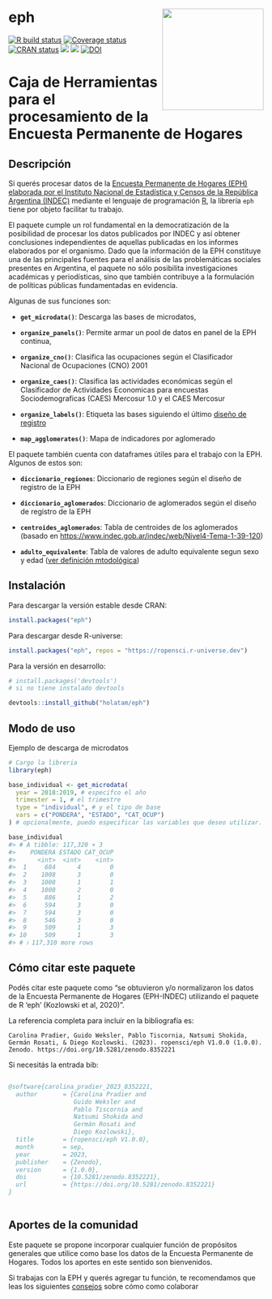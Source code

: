 
<!-- README.md is generated from README.Rmd. Please edit that file -->

# eph <img src='man/figures/logo.png' align="right" height="200" style="float:right; height:200px;" />

<!-- badges: start -->

[![R build
status](https://github.com/holatam/eph/workflows/R-CMD-check/badge.svg)](https://github.com/holatam/eph/actions)
[![Coverage
status](https://codecov.io/gh/holatam/eph/branch/master/graph/badge.svg)](https://app.codecov.io/gh/holatam/eph?branch=master)
[![CRAN
status](https://www.r-pkg.org/badges/version/eph)](https://cran.r-project.org/package=eph)
[![](http://cranlogs.r-pkg.org/badges/grand-total/eph?color=blue)](https://cran.r-project.org/package=eph)
[![](http://cranlogs.r-pkg.org/badges/last-month/eph?color=blue)](https://cran.r-project.org/package=eph)
[![DOI](https://zenodo.org/badge/DOI/10.5281/zenodo.8352221.svg)](https://doi.org/10.5281/zenodo.8352221)


<!-- badges: end -->

# Caja de Herramientas para el procesamiento de la Encuesta Permanente de Hogares

## Descripción

Si querés procesar datos de la [Encuesta Permanente de Hogares (EPH)
elaborada por el Instituto Nacional de Estadística y Censos de la
República Argentina
(INDEC)](https://www.indec.gob.ar/bases-de-datos.asp) mediante el
lenguaje de programación [R](https://www.r-project.org/), la librería
`eph` tiene por objeto facilitar tu trabajo.

El paquete cumple un rol fundamental en la democratización de la
posibilidad de procesar los datos publicados por INDEC y así obtener
conclusiones independientes de aquellas publicadas en los informes
elaborados por el organismo. Dado que la información de la EPH
constituye una de las principales fuentes para el análisis de las
problemáticas sociales presentes en Argentina, el paquete no sólo
posibilita investigaciones académicas y periodísticas, sino que también
contribuye a la formulación de políticas públicas fundamentadas en
evidencia.

Algunas de sus funciones son:

- **`get_microdata()`**: Descarga las bases de microdatos,

- **`organize_panels()`**: Permite armar un pool de datos en panel de la
  EPH continua,

- **`organize_cno()`**: Clasifica las ocupaciones según el Clasificador
  Nacional de Ocupaciones (CNO) 2001

- **`organize_caes()`**: Clasifica las actividades económicas según el
  Clasificador de Actividades Economicas para encuestas
  Sociodemograficas (CAES) Mercosur 1.0 y el CAES Mercosur

- **`organize_labels()`**: Etiqueta las bases siguiendo el último
  [diseño de
  registro](https://www.indec.gob.ar/ftp/cuadros/menusuperior/eph/EPH_registro_t218.pdf)

- **`map_agglomerates()`**: Mapa de indicadores por aglomerado

El paquete también cuenta con dataframes útiles para el trabajo con la
EPH. Algunos de estos son:

- **`diccionario_regiones`**: Diccionario de regiones según el diseño de
  registro de la EPH

- **`diccionario_aglomerados`**: Diccionario de aglomerados según el
  diseño de registro de la EPH

- **`centroides_aglomerados`**: Tabla de centroides de los aglomerados
  (basado en <https://www.indec.gob.ar/indec/web/Nivel4-Tema-1-39-120>)

- **`adulto_equivalente`**: Tabla de valores de adulto equivalente segun
  sexo y edad ([ver definición
  mtodológica](https://www.indec.gob.ar/ftp/cuadros/sociedad/preguntas_frecuentes_cba_cbt.pdf))

## Instalación

Para descargar la versión estable desde CRAN:

``` r
install.packages("eph")
```

Para descargar desde R-universe:

``` r
install.packages("eph", repos = "https://ropensci.r-universe.dev")
```

Para la versión en desarrollo:

``` r
# install.packages('devtools')
# si no tiene instalado devtools

devtools::install_github("holatam/eph")
```

## Modo de uso

Ejemplo de descarga de microdatos

``` r
# Cargo la libreria
library(eph)

base_individual <- get_microdata(
  year = 2018:2019, # especifco el año
  trimester = 1, # el trimestre
  type = "individual", # y el tipo de base
  vars = c("PONDERA", "ESTADO", "CAT_OCUP")
) # opcionalmente, puedo especificar las variables que deseo utilizar.

base_individual
#> # A tibble: 117,320 × 3
#>    PONDERA ESTADO CAT_OCUP
#>      <int>  <int>    <int>
#>  1     684      4        0
#>  2    1008      3        0
#>  3    1008      1        1
#>  4    1008      2        0
#>  5     886      1        2
#>  6     594      3        0
#>  7     594      3        0
#>  8     546      3        0
#>  9     509      1        3
#> 10     509      1        3
#> # ℹ 117,310 more rows
```

## Cómo citar este paquete

Podés citar este paquete como “se obtuvieron y/o normalizaron los datos
de la Encuesta Permanente de Hogares (EPH-INDEC) utilizando el paquete
de R ‘eph’ (Kozlowski et al, 2020)”.

La referencia completa para incluir en la bibliografía es:

    Carolina Pradier, Guido Weksler, Pablo Tiscornia, Natsumi Shokida, Germán Rosati, & Diego Kozlowski. (2023). ropensci/eph V1.0.0 (1.0.0). Zenodo. https://doi.org/10.5281/zenodo.8352221

Si necesitás la entrada bib:

``` bib

@software{carolina_pradier_2023_8352221,
  author       = {Carolina Pradier and
                  Guido Weksler and
                  Pablo Tiscornia and
                  Natsumi Shokida and
                  Germán Rosati and
                  Diego Kozlowski},
  title        = {ropensci/eph V1.0.0},
  month        = sep,
  year         = 2023,
  publisher    = {Zenodo},
  version      = {1.0.0},
  doi          = {10.5281/zenodo.8352221},
  url          = {https://doi.org/10.5281/zenodo.8352221}
}
  
```

## Aportes de la comunidad

Este paquete se propone incorporar cualquier función de propósitos
generales que utilice como base los datos de la Encuesta Permanente de
Hogares. Todos los aportes en este sentido son bienvenidos.

Si trabajas con la EPH y querés agregar tu función, te recomendamos que
leas los siguientes
[consejos](https://github.com/holatam/eph/blob/master/docs/CONTRIBUTING.md)
sobre cómo como colaborar
